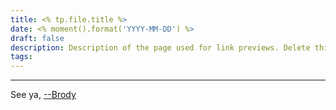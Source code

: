 ```yaml
---
title: <% tp.file.title %>
date: <% moment().format('YYYY-MM-DD') %>
draft: false
description: Description of the page used for link previews. Delete this if not wanted
tags:
---
```

---

See ya, <a target="_blank" rel="noopener noreferrer" href="https://www.brodypen.com/">--Brody<a>
